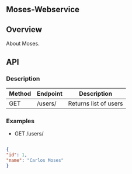 ## Moses-Webservice

## Overview
About Moses.

## API
### Description

Method | Endpoint | Description
-------|----------|-------------
GET    | /users/  | Returns list of users

### Examples

- GET /users/

```json

{
"id": 1,
"name": "Carlos Moses"
}
```
